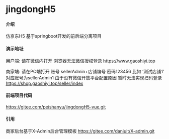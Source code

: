 # jingdongH5

#### 介绍
仿京东H5 基于springboot开发的前后端分离项目

#### 演示地址
用户端:
请在微信内打开 浏览器无法微信授权登录
https://www.gaoshiyi.top

商家端:
请在PC端打开 账号 sellerAdmin+店铺编号 密码123456  比如 ‘测试店铺1’   对应账号为sellerAdmin1
由于没有微信开放平台配置原因 暂时无法实现扫码登录
https://shop.gaoshiyi.top/seller/index 

#### 前端项目代码
https://gitee.com/peishanyu/jingdongH5-vue.git

#### 引用
商家后台基于X-Admin后台管理模板
https://gitee.com/daniuit/X-admin.git